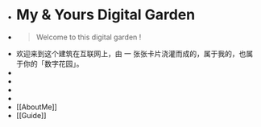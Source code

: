 - # My & Yours Digital Garden
- > Welcome to this digital garden !
- 欢迎来到这个建筑在互联网上，由 一 张张卡片浇灌而成的，属于我的，也属于你的「数字花园」。
-
-
-
-
- [[AboutMe]]
- [[Guide]]